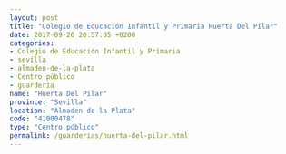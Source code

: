```yaml
---
layout: post
title: "Colegio de Educación Infantil y Primaria Huerta Del Pilar"
date: 2017-09-20 20:57:05 +0200
categories:
- Colegio de Educación Infantil y Primaria
- sevilla
- almaden-de-la-plata
- Centro público
- guarderia
name: "Huerta Del Pilar"
province: "Sevilla"
location: "Almaden de la Plata"
code: "41000478"
type: "Centro público"
permalink: /guarderias/huerta-del-pilar.html
---
```

